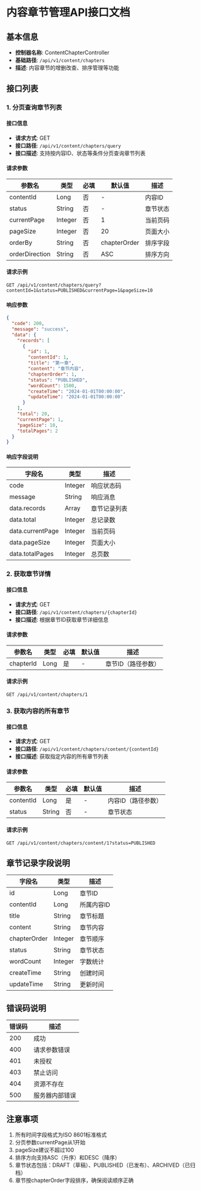 # 内容章节管理API接口文档

## 基本信息
- **控制器名称**: ContentChapterController
- **基础路径**: `/api/v1/content/chapters`
- **描述**: 内容章节的增删改查、排序管理等功能

## 接口列表

### 1. 分页查询章节列表

#### 接口信息
- **请求方式**: GET
- **接口路径**: `/api/v1/content/chapters/query`
- **接口描述**: 支持按内容ID、状态等条件分页查询章节列表

#### 请求参数

| 参数名 | 类型 | 必填 | 默认值 | 描述 |
|--------|------|------|--------|------|
| contentId | Long | 否 | - | 内容ID |
| status | String | 否 | - | 章节状态 |
| currentPage | Integer | 否 | 1 | 当前页码 |
| pageSize | Integer | 否 | 20 | 页面大小 |
| orderBy | String | 否 | chapterOrder | 排序字段 |
| orderDirection | String | 否 | ASC | 排序方向 |

#### 请求示例
```http
GET /api/v1/content/chapters/query?contentId=1&status=PUBLISHED&currentPage=1&pageSize=10
```

#### 响应参数

```json
{
  "code": 200,
  "message": "success",
  "data": {
    "records": [
      {
        "id": 1,
        "contentId": 1,
        "title": "第一章",
        "content": "章节内容",
        "chapterOrder": 1,
        "status": "PUBLISHED",
        "wordCount": 1500,
        "createTime": "2024-01-01T00:00:00",
        "updateTime": "2024-01-01T00:00:00"
      }
    ],
    "total": 20,
    "currentPage": 1,
    "pageSize": 10,
    "totalPages": 2
  }
}
```

#### 响应字段说明

| 字段名 | 类型 | 描述 |
|--------|------|------|
| code | Integer | 响应状态码 |
| message | String | 响应消息 |
| data.records | Array | 章节记录列表 |
| data.total | Integer | 总记录数 |
| data.currentPage | Integer | 当前页码 |
| data.pageSize | Integer | 页面大小 |
| data.totalPages | Integer | 总页数 |

### 2. 获取章节详情

#### 接口信息
- **请求方式**: GET
- **接口路径**: `/api/v1/content/chapters/{chapterId}`
- **接口描述**: 根据章节ID获取章节详细信息

#### 请求参数

| 参数名 | 类型 | 必填 | 默认值 | 描述 |
|--------|------|------|--------|------|
| chapterId | Long | 是 | - | 章节ID（路径参数） |

#### 请求示例
```http
GET /api/v1/content/chapters/1
```

### 3. 获取内容的所有章节

#### 接口信息
- **请求方式**: GET
- **接口路径**: `/api/v1/content/chapters/content/{contentId}`
- **接口描述**: 获取指定内容的所有章节列表

#### 请求参数

| 参数名 | 类型 | 必填 | 默认值 | 描述 |
|--------|------|------|--------|------|
| contentId | Long | 是 | - | 内容ID（路径参数） |
| status | String | 否 | - | 章节状态 |

#### 请求示例
```http
GET /api/v1/content/chapters/content/1?status=PUBLISHED
```

## 章节记录字段说明

| 字段名 | 类型 | 描述 |
|--------|------|------|
| id | Long | 章节ID |
| contentId | Long | 所属内容ID |
| title | String | 章节标题 |
| content | String | 章节内容 |
| chapterOrder | Integer | 章节顺序 |
| status | String | 章节状态 |
| wordCount | Integer | 字数统计 |
| createTime | String | 创建时间 |
| updateTime | String | 更新时间 |

## 错误码说明

| 错误码 | 描述 |
|--------|------|
| 200 | 成功 |
| 400 | 请求参数错误 |
| 401 | 未授权 |
| 403 | 禁止访问 |
| 404 | 资源不存在 |
| 500 | 服务器内部错误 |

## 注意事项

1. 所有时间字段格式为ISO 8601标准格式
2. 分页参数currentPage从1开始
3. pageSize建议不超过100
4. 排序方向支持ASC（升序）和DESC（降序）
5. 章节状态包括：DRAFT（草稿）、PUBLISHED（已发布）、ARCHIVED（已归档）
6. 章节按chapterOrder字段排序，确保阅读顺序正确
